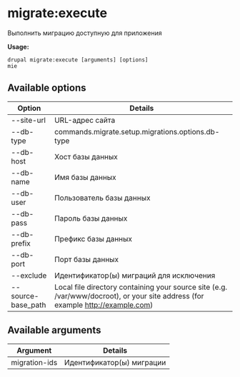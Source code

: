 # migrate:execute
Выполнить миграцию доступную для приложения

**Usage:**
```
drupal migrate:execute [arguments] [options]
mie
```

## Available options
Option | Details
-------|-------------
--site-url | URL-адрес сайта
--db-type | commands.migrate.setup.migrations.options.db-type
--db-host | Хост базы данных
--db-name | Имя базы данных
--db-user | Пользователь базы данных
--db-pass | Пароль базы данных
--db-prefix | Префикс базы данных
--db-port | Порт базы данных
--exclude | Идентификатор(ы) миграций для исключения
--source-base_path | Local file directory containing your source site (e.g. /var/www/docroot), or your site address (for example http://example.com)

## Available arguments
Argument | Details
---------|-------------
migration-ids | Идентификатор(ы) миграции
